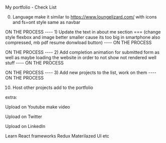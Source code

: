 My portfolio - Check List



0) Language make it similar to https://www.loungelizard.com/ with icons and fs=ont style same as navbar

ON THE PROCESS ---- 1) Update the text in about me section === (change style flexbox and image better smaller cause its too big in smartphone also compressed, mb pdf resume donwload button) ---- ON THE PROCESS

ON THE PROCESS ---- 2) Add completion animation for submitted form as well as maybe loading the website in order to not show not rendered well stuff ---- ON THE PROCESS

ON THE PROCESS ---- 3) Add new projects to the list, work on them ---- ON THE PROCESS

<!-- 4) Make it more stylish maybe some animations could be a good use -->

<!-- 5) Clean up your code and make it crossbrowser secure and fast use MediaQueries and cramp javascript etc. -->

<!-- 7) Update the foto get new and better one -->

<!-- 8) Write a good as documentation for all your projects -->

<!-- 9) Last but not least update the resume and put it into the website so anyone could download it -->

10) Host other projects add to the portfolio

extra:

Upload on Youtube make video

Upload on Twitter 

Upload on LinkedIn 

Learn React frameworks Redux Materilazed UI etc

<!-- CHECKED ---- Today: Send the correct back info to CVUT ---- CHECKED -->